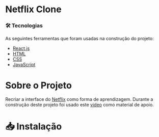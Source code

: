 # Netflix Clone
### 🛠 Tecnologias
As seguintes ferramentas que foram usadas na construção do projeto:

* [React.js](https://pt-br.reactjs.org/)
* [HTML](https://developer.mozilla.org/pt-BR/docs/Web/HTML)
* [CSS](https://developer.mozilla.org/pt-BR/docs/Web/CSS)
* [JavaScript](https://developer.mozilla.org/pt-BR/docs/Web/JavaScript)

# Sobre o Projeto
Recriar a interface do [Netflix](https://netflix.com) como forma de aprendizagem. Durante a construção deste projeto foi usado este [video](https://www.youtube.com/watch?v=tBweoUiMsDg) como material de apoio.

# :inbox_tray: Instalação

